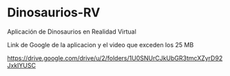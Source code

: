 # Dinosaurios-RV
Aplicación de Dinosaurios en Realidad Virtual

Link de Google de la aplicacion y el video que exceden los 25 MB

https://drive.google.com/drive/u/2/folders/1U0SNUrCJkUbGR3tmcXZyrD92JxkIYUSC


